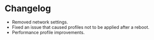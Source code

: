 # Changelog

- Removed network settings.
- Fixed an issue that caused profiles not to be applied after a reboot.
- Performance profile improvements.
